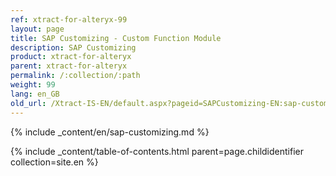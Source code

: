 ```yaml
---
ref: xtract-for-alteryx-99
layout: page
title: SAP Customizing - Custom Function Module
description: SAP Customizing
product: xtract-for-alteryx
parent: xtract-for-alteryx
permalink: /:collection/:path
weight: 99
lang: en_GB
old_url: /Xtract-IS-EN/default.aspx?pageid=SAPCustomizing-EN:sap-customizing-en
---
```


{% include _content/en/sap-customizing.md  %}

{% include _content/table-of-contents.html parent=page.childidentifier collection=site.en %}
